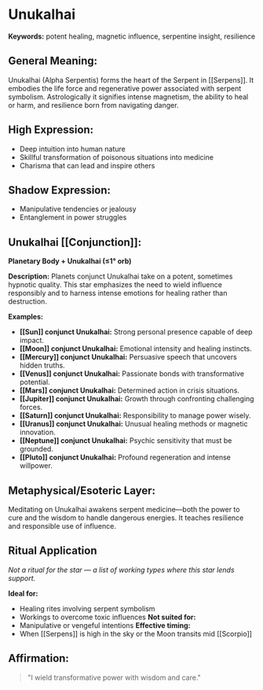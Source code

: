 # Unukalhai


**Keywords:** potent healing, magnetic influence, serpentine insight, resilience

## General Meaning:
Unukalhai (Alpha Serpentis) forms the heart of the Serpent in [[Serpens]]. It embodies the life force and regenerative power associated with serpent symbolism. Astrologically it signifies intense magnetism, the ability to heal or harm, and resilience born from navigating danger.

## High Expression:
- Deep intuition into human nature
- Skillful transformation of poisonous situations into medicine
- Charisma that can lead and inspire others

## Shadow Expression:
- Manipulative tendencies or jealousy
- Entanglement in power struggles

## Unukalhai [[Conjunction]]:

**Planetary Body + Unukalhai (≤1° orb)**

**Description:**
Planets conjunct Unukalhai take on a potent, sometimes hypnotic quality. This star emphasizes the need to wield influence responsibly and to harness intense emotions for healing rather than destruction.

**Examples:**
- **[[Sun]] conjunct Unukalhai:** Strong personal presence capable of deep impact.
- **[[Moon]] conjunct Unukalhai:** Emotional intensity and healing instincts.
- **[[Mercury]] conjunct Unukalhai:** Persuasive speech that uncovers hidden truths.
- **[[Venus]] conjunct Unukalhai:** Passionate bonds with transformative potential.
- **[[Mars]] conjunct Unukalhai:** Determined action in crisis situations.
- **[[Jupiter]] conjunct Unukalhai:** Growth through confronting challenging forces.
- **[[Saturn]] conjunct Unukalhai:** Responsibility to manage power wisely.
- **[[Uranus]] conjunct Unukalhai:** Unusual healing methods or magnetic innovation.
- **[[Neptune]] conjunct Unukalhai:** Psychic sensitivity that must be grounded.
- **[[Pluto]] conjunct Unukalhai:** Profound regeneration and intense willpower.

## Metaphysical/Esoteric Layer:
Meditating on Unukalhai awakens serpent medicine—both the power to cure and the wisdom to handle dangerous energies. It teaches resilience and responsible use of influence.

## Ritual Application
*Not a ritual for the star — a list of working types where this star lends support.*

**Ideal for:**
- Healing rites involving serpent symbolism
- Workings to overcome toxic influences
**Not suited for:**
- Manipulative or vengeful intentions
**Effective timing:**
- When [[Serpens]] is high in the sky or the Moon transits mid [[Scorpio]]

## Affirmation:

> "I wield transformative power with wisdom and care."

